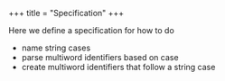 +++
title = "Specification"
+++

Here we define a specification for how to do
* name string cases
* parse multiword identifiers based on case
* create multiword identifiers that follow a string case
